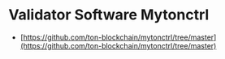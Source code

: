# Validator Software Mytonctrl



* [https://github.com/ton-blockchain/mytonctrl/tree/master](https://github.com/ton-blockchain/mytonctrl/tree/master)
